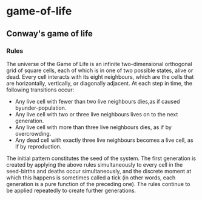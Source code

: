 # game-of-life


## Conway's game of life
### Rules

The universe of the Game of Life is an infinite two-dimensional orthogonal
grid of square cells, each of which is in one of two possible states, alive
or dead. Every cell interacts with its eight neighbours, which are the cells
that are horizontally, vertically, or diagonally adjacent. At each step in
time, the following transitions occur:

* Any live cell with fewer than two live neighbours dies,as if caused byunder-population.
* Any live cell with two or three live neighbours lives on to the next generation.
* Any live cell with more than three live neighbours dies, as if by overcrowding.
* Any dead cell with exactly three live neighbours becomes a live cell, as if by reproduction.

The initial pattern constitutes the seed of the system. The first generation
is created by applying the above rules simultaneously to every cell in the
seed-births and deaths occur simultaneously, and the discrete moment at which
this happens is sometimes called a tick (in other words, each generation is
a pure function of the preceding one). The rules continue to be applied
repeatedly to create further generations.
